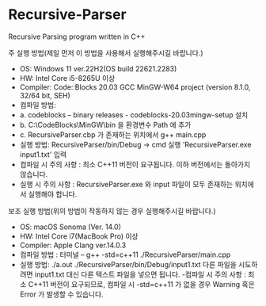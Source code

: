# Recursive-Parser
Recursive Parsing program written in C++

주 실행 방법(제일 먼저 이 방법을 사용해서 실행해주시길 바랍니다.)
- OS: Windows 11 ver.22H2(OS build 22621.2283)
- HW: Intel Core i5-8265U 이상
- Compiler: Code::Blocks 20.03 GCC MinGW-W64 project (version 8.1.0, 32/64 bit, SEH)
- 컴파일 방법: 
- a. codeblocks – binary releases - codeblocks-20.03mingw-setup 설치
- b. C:\CodeBlocks\MinGW\bin 을 환경변수 Path 에 추가
- c. RecursiveParser.cbp 가 존재하는 위치에서 g++ main.cpp
- 실행 방법: RecursiveParser/bin/Debug -> cmd 실행 'RecursiveParser.exe input1.txt' 입력
- 컴파일 시 주의 사항 : 최소 C++11 버전이 요구됩니다. 이하 버전에서는 돌아가지
않습니다.
- 실행 시 주의 사항 : RecursiveParser.exe 와 input 파일이 모두 존재하는 위치에서 실행해야
합니다.

보조 실행 방법(위의 방법이 작동하지 않는 경우 실행해주시길 바랍니다.)
- OS: macOS Sonoma (Ver. 14.0)
- HW: Intel Core i7(MacBook Pro) 이상
- Compiler: Apple Clang ver.14.0.3
- 컴파일 방법 : 터미널 – g++ -std=c++11 ./RecursiveParser/main.cpp
- 실행 방법: ./a.out ./RecursiveParser/bin/Debug/input1.txt
다른 파일을 시도하려면 input1.txt 대신 다른 텍스트 파일을 넣으면 됩니다.
-컴파일 시 주의 사항 : 최소 C++11 버전이 요구되므로, 컴파일 시 -std=c++11 가 없을 경우
Warning 혹은 Error 가 발생할 수 있습니다.
